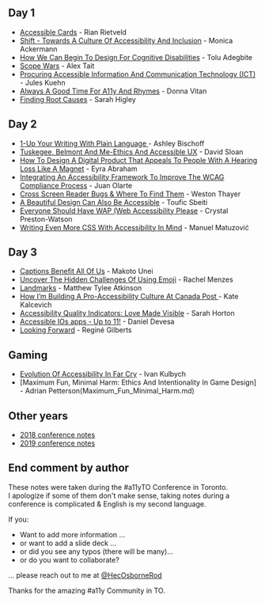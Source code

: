 ## Day 1
- [Accessible Cards](Accessible_Cards.md) - Rian Rietveld  
- [Shift - Towards A Culture Of Accessibility And Inclusion](Shift_Towards_A_Culture_Of_Accessibility.md) - Monica Ackermann  
- [How We Can Begin To Design For Cognitive Disabilities](How_We_Can_Begin_To_Design_For_Cognitive_disabilities.md) - Tolu Adegbite  
- [Scope Wars](Scope_Wars.md) - Alex Tait
- [Procuring Accessible Information And Communication Technology (ICT)](Procuring_Accessible_ICT.md) - Jules Kuehn
- [Always A Good Time For A11y And Rhymes](Always_A_Good_Time_For_A11y_And_Rhymes.md)  - Donna Vitan
- [Finding Root Causes](Finding_Root_Causes.md) - Sarah Higley  

## Day 2
- [1-Up Your Writing With Plain Language ](1-Up_Your_Writing_With_Plain_Language.md) - Ashley Bischoff
- [Tuskegee, Belmont And Me-Ethics And Accessible UX](Ethics_And_Accessible_UX.md) - David Sloan
- [How To Design A Digital Product That Appeals To People With A Hearing Loss Like A Magnet](How_To_Design_A_Digital_Product_That_Appeals_To_People_With_A_Hearing_Loss.md) - Eyra Abraham
- [Integrating An Accessibility Framework To Improve The WCAG Compliance Process](a11y_framework.md) - Juan Olarte
- [Cross Screen Reader Bugs & Where To Find Them](Cross_Screen_Reader_Bugs_&_Where_To_Find_Them.md) - Weston Thayer
- [A Beautiful Design Can Also Be Accessible](A_Beautiful_Design_Can_Also_Be_Accessible.md) - Toufic Sbeiti
- [Everyone Should Have WAP (Web Accessibility Please](Everyone_Should_Have_WAP.md) - Crystal Preston-Watson
- [Writing Even More CSS With Accessibility In Mind](Writing_Even_More_CSS_With_Accessibility_In_Mind.md) - Manuel Matuzović

## Day 3
- [Captions Benefit All Of Us](Captions_Benefit_All_Of_Us.md) - Makoto Unei
- [Uncover The Hidden Challenges Of Using Emoji](Uncover_The_Hidden_Challenges_Of_Using_Emoji.md) - Rachel Menzes
- [Landmarks](Landmarks.md) - Matthew Tylee Atkinson
- [How I’m Building A Pro-Accessibility Culture At Canada Post ](How_to_build_pro_a11y_culture.md) - Kate Kalcevich
- [Accessibility Quality Indicators: Love Made Visible](a11y_quality_indicators.md) - Sarah Horton
- [Accessible IOs apps - Up to 11!](accesibble_ios_apps.md) - Daniel Devesa
- [Looking Forward](Looking_Forward.md) - Reginé Gilberts

## Gaming
- [Evolution Of Accessibility In Far Cry](Evolution_Of_Accessibility_In_Far_Cry.md) - Ivan Kulbych  
- [Maximum Fun, Minimal Harm: Ethics And Intentionality In Game Design] - Adrian Petterson(Maximum_Fun_Minimal_Harm.md)

## Other years

- [2018 conference notes](https://hecosbornerod.github.io/a11yTOConf2018/)
- [2019 conference notes](https://hecosbornerod.github.io/a11yTOConf2019/)

## End comment by author

These notes were taken during the #a11yTO Conference in Toronto.  
I apologize if some of them don't make sense, taking notes during a conference is complicated & English is my second language.

If you:

- Want to add more information ...
- or want to add a slide deck ...
- or did you see any typos (there will be many)...
- or do you want to collaborate?

... please reach out to me at [@HecOsborneRod](http://www.twitter.com/HecOsborneRod)

Thanks for the amazing #a11y Community in TO.
